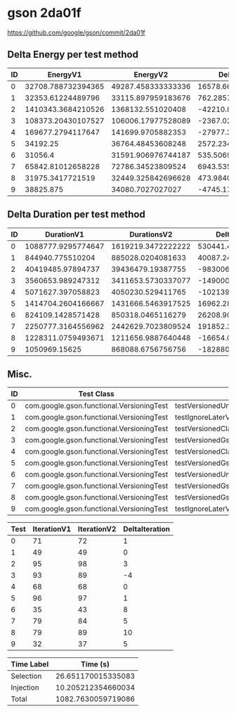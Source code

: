 # gson 2da01f


https://github.com/google/gson/commit/2da01f



## Delta Energy per test method


| ID | EnergyV1 | EnergyV2 | DeltaEnergy | σ |
| --- | --- | --- | --- | --- |
| 0 | 32708.788732394365 | 49287.458333333336 | 16578.66960093897 | 4318.581091690515 | 139223.74673663656 |
| 1 | 32353.61224489796 | 33115.897959183676 | 762.2857142857174 | 2820.025581128194 | 3196.574813860623 |
| 2 | 1410343.3684210526 | 1368132.551020408 | -42210.81740064453 | 297304.2015148812 | 351225.39209692 |
| 3 | 108373.20430107527 | 106006.17977528089 | -2367.024525794375 | 45231.08500681522 | 47130.54250887808 |
| 4 | 169677.2794117647 | 141699.9705882353 | -27977.308823529398 | 401680.4595879902 | 383646.2503907876 |
| 5 | 34192.25 | 36764.48453608248 | 2572.2345360824766 | 9070.715486525856 | 12454.976594988833 |
| 6 | 31056.4 | 31591.906976744187 | 535.5069767441855 | 3490.497362841004 | 3613.3729190068093 |
| 7 | 65842.81012658228 | 72786.34523809524 | 6943.53511151296 | 46706.23375060849 | 51161.528672266926 |
| 8 | 31975.3417721519 | 32449.325842696628 | 473.98407054472773 | 3197.900109609414 | 3038.8921649929844 |
| 9 | 38825.875 | 34080.7027027027 | -4745.1722972973 | 20927.135976331665 | 10733.751450863376 |

## Delta Duration per test method


| ID | DurationV1 | DurationsV2 | DeltaDuration |
| --- | --- | --- | --- |
| 0 | 1088777.9295774647 | 1619219.3472222222 | 530441.4176447575 |
| 1 | 844940.775510204 | 885028.0204081633 | 40087.24489795929 |
| 2 | 40419485.97894737 | 39436479.19387755 | -983006.7850698233 |
| 3 | 3560653.989247312 | 3411653.5730337077 | -149000.41621360416 |
| 4 | 5071627.397058823 | 4050230.529411765 | -1021396.8676470583 |
| 5 | 1414704.2604166667 | 1431666.5463917525 | 16962.285975085804 |
| 6 | 824109.1428571428 | 850318.0465116279 | 26208.90365448501 |
| 7 | 2250777.3164556962 | 2442629.7023809524 | 191852.38592525618 |
| 8 | 1228311.0759493671 | 1211656.9887640448 | -16654.087185322307 |
| 9 | 1050969.15625 | 868088.6756756756 | -182880.48057432438 |

## Misc.

| ID | Test Class | Test Method |
| --- | --- | --- |
| 0 | com.google.gson.functional.VersioningTest | testVersionedUntilSerialization |
| 1 | com.google.gson.functional.VersioningTest | testIgnoreLaterVersionClassSerialization |
| 2 | com.google.gson.functional.VersioningTest | testVersionedClassesDeserialization |
| 3 | com.google.gson.functional.VersioningTest | testVersionedGsonWithUnversionedClassesSerialization |
| 4 | com.google.gson.functional.VersioningTest | testVersionedClassesSerialization |
| 5 | com.google.gson.functional.VersioningTest | testVersionedGsonMixingSinceAndUntilSerialization |
| 6 | com.google.gson.functional.VersioningTest | testVersionedUntilDeserialization |
| 7 | com.google.gson.functional.VersioningTest | testVersionedGsonWithUnversionedClassesDeserialization |
| 8 | com.google.gson.functional.VersioningTest | testVersionedGsonMixingSinceAndUntilDeserialization |
| 9 | com.google.gson.functional.VersioningTest | testIgnoreLaterVersionClassDeserialization |




| Test | IterationV1 | IterationV2 | DeltaIteration |
| --- | --- | --- | --- |
| 0 | 71 | 72 | 1 |
| 1 | 49 | 49 | 0 |
| 2 | 95 | 98 | 3 |
| 3 | 93 | 89 | -4 |
| 4 | 68 | 68 | 0 |
| 5 | 96 | 97 | 1 |
| 6 | 35 | 43 | 8 |
| 7 | 79 | 84 | 5 |
| 8 | 79 | 89 | 10 |
| 9 | 32 | 37 | 5 |



| Time Label | Time (s) |
| --- | --- |
| Selection | 26.651170015335083 |
| Injection | 10.205212354660034 |
| Total | 1082.7630059719086 |


